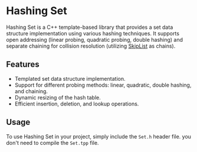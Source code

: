 
# Hashing Set

Hashing Set is a C++ template-based library that provides a set data structure implementation using various hashing techniques. It supports open addressing (linear probing, quadratic probing, double hashing) and separate chaining for collision resolution (utilizing [SkipList](https://github.com/hassan-attar/skiplist) as chains).

## Features

- Templated set data structure implementation.
- Support for different probing methods: linear, quadratic, double hashing, and chaining.
- Dynamic resizing of the hash table.
- Efficient insertion, deletion, and lookup operations.

## Usage
To use Hashing Set in your project, simply include the `Set.h` header file. you don't need to compile the `Set.tpp` file.
